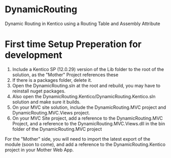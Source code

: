 # DynamicRouting
Dynamic Routing in Kentico using a Routing Table and Assembly Attribute

# First time Setup Preperation for development

1. Include a Kentico SP (12.0.29) version of the Lib folder to the root of the solution, as the "Mother" Project references these
1. If there is a packages folder, delete it.
1. Open the DynamicRouting.sln at the root and rebuild, you may have to reinstall nuget packages.
1. Also open the DynamicRouting.Kentico/DynamicRouting.Kentico.sln solution and make sure it builds.
1. On your MVC site solution, include the DynamicRouting.MVC project and DynamicRouting.MVC.Views project.
1. On your MVC Site project, add a reference to the DynamicRouting.MVC Project, and a reference to the DynamicRouting.MVC.Views.dll in the bin folder of the DynamicRouting.MVC project

For the "Mother" side, you will need to import the latest export of the module (soon to come), and add a reference to the DynamicRouting.Kentico project in your Mother Web App.
